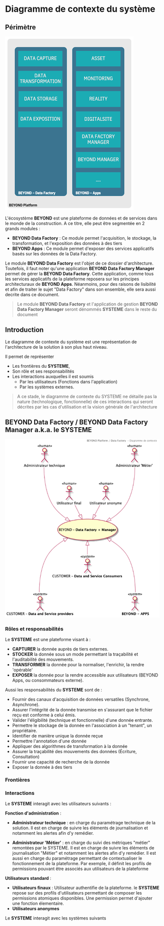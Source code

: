 # Diagramme de contexte du système

## Périmètre

![Contexte du Système](./images/0101.SystemContext.png)

L'écosystème **BEYOND** est une plateforme de données et de services dans le monde de la construction. A ce titre, elle peut être segmentée en 2 grands modules :

- **BEYOND Data Factory** : Ce module permet l'acquisition, le stockage, la transformation, et l'exposition des données à des tiers
- **BEYOND Apps** : Ce module permet d'exposer des services applicatifs basés sur les données de la Data Factory.

Le module **BEYOND Data Factory** est l'objet de ce dossier d'architecture.
Toutefois, il faut noter qu'une application **BEYOND Data Factory Manager** permet de gérer la **BEYOND Data Factory**. Cette application, comme tous les services applicatifs de la plateforme reposera sur les principes architecturaux de **BEYOND Apps**. Néanmoins, pour des raisons de lisibilité et afin de traiter le sujet "Data Factory" dans son ensemble, elle sera aussi decrite dans ce document.

>Le module **BEYOND Data Factory** et l'application de gestion **BEYOND Data Factory Manager** seront dénommés **SYSTEME** dans le reste du document

## Introduction

Le diagramme de contexte du système est une représentation de l'architecture de la solution à son plus haut niveau.

Il permet de représenter

- Les frontières du **SYSTEME**,
- Son rôle et ses responsabilités
- Les interactions auxquelles il est soumis
  - Par les utilisateurs (Fonctions dans l'application)
  - Par les systèmes externes.

>A ce stade, le diagramme de contexte du SYSTEME ne détaille pas la nature (technologique, fonctionnelle) de ces interactions qui seront décrites par les cas d'utilisation et la vision générale de l'architecture

## **BEYOND Data Factory** / **BEYOND Data Factory Manager** a.k.a. le SYSTEME

![Contexte du Système](./images/0100.SystemContext.png)

### Rôles et responsabilités

Le **SYSTEME** est une plateforme visant à :

- **CAPTURER** la donnée auprès de tiers externes.
- **STOCKER** la donnée sous un mode permettant la traçabilité et l'auditabilité des mouvements.
- **TRANSFORMER** la donnée pour la normaliser, l'enrichir, la rendre 'opérable'
- **EXPOSER** la donnée pour la rendre accessible aux utilisateurs (BEYOND Apps, ou consommateurs externe).

Aussi les responsabilités du **SYSTEME** sont de :

- Fournir des canaux d'acquisition de données versatiles (Synchrone, Asynchrone).
- Assurer l'intégrité de la donnée transmise en s'assurant que le fichier reçu est conforme à celui émis.
- Valider l'éligibilité (technique et fonctionnelle) d'une donnée entrante.
- Permettre le stockage de la donnée en l'association à un "tenant", un propriétaire.
- Identifier de manière unique la donnée reçue
- Permettre l'annotation d'une donnée
- Appliquer des algorithmes de transformation à la donnée
- Assurer la traçabilité des mouvements des données (Écriture, Consultation)
- Fournir une capacité de recherche de la donnée
- Exposer la donnée à des tiers

### Frontières

### Interactions

Le **SYSTEME** interagit avec les utilisateurs suivants :

**Fonction d'administration** :

- **Administrateur technique** : en charge du paramétrage technique de la solution. Il est en charge de suivre les éléments de journalisation et notamment les alertes afin d'y remédier.

- **Administrateur 'Métier'** : en charge du suivi des métriques "métier" remontées par le SYSTEME. Il est en charge de suivre les éléments de journalisation "Métier" et notamment les alertes afin d'y remédier. Il est aussi en charge du paramétrage permettant de contextualiser le fonctionnement de la plateforme. Par exemple, il définit les profils de permissions pouvant être associés aux utilisateurs de la plateforme

**Utilisateurs standard** :

- **Utilisateurs finaux** : Utilisateur authentifie de la plateforme. le **SYSTEME** repose sur des profils d'utilisateurs permettant de composer les permissions atomiques disponibles. Une permission permet d'ajouter une fonction élementaire.
- **Utilisateurs anonymes**

Le **SYSTEME** interagit avec les systèmes suivants
